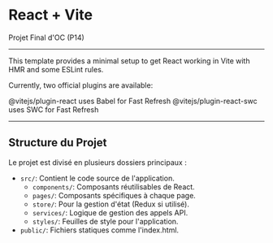 # React + Vite

Projet Final d'OC (P14) 

-------------------------------------------------------------------------


This template provides a minimal setup to get React working in Vite with HMR and some ESLint rules.

Currently, two official plugins are available:

@vitejs/plugin-react uses Babel for Fast Refresh
@vitejs/plugin-react-swc uses SWC for Fast Refresh


--------------------------------------------------------------------------

## Structure du Projet

Le projet est divisé en plusieurs dossiers principaux :

- `src/`: Contient le code source de l'application.
  - `components/`: Composants réutilisables de React.
  - `pages/`: Composants spécifiques à chaque page.
  - `store/`: Pour la gestion d'état (Redux si utilisé).
  - `services/`: Logique de gestion des appels API.
  - `styles/`: Feuilles de style pour l'application.
- `public/`: Fichiers statiques comme l'index.html.

